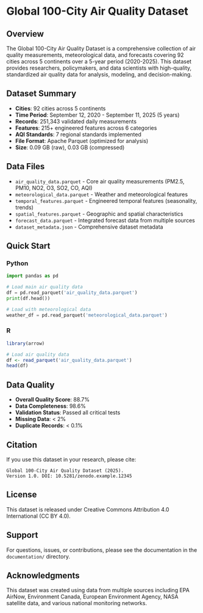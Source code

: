 # Global 100-City Air Quality Dataset

## Overview

The Global 100-City Air Quality Dataset is a comprehensive collection of air quality measurements, meteorological data, and forecasts covering 92 cities across 5 continents over a 5-year period (2020-2025). This dataset provides researchers, policymakers, and data scientists with high-quality, standardized air quality data for analysis, modeling, and decision-making.

## Dataset Summary

- **Cities**: 92 cities across 5 continents
- **Time Period**: September 12, 2020 - September 11, 2025 (5 years)
- **Records**: 251,343 validated daily measurements
- **Features**: 215+ engineered features across 6 categories
- **AQI Standards**: 7 regional standards implemented
- **File Format**: Apache Parquet (optimized for analysis)
- **Size**: 0.09 GB (raw), 0.03 GB (compressed)

## Data Files

- `air_quality_data.parquet` - Core air quality measurements (PM2.5, PM10, NO2, O3, SO2, CO, AQI)
- `meteorological_data.parquet` - Weather and meteorological features
- `temporal_features.parquet` - Engineered temporal features (seasonality, trends)
- `spatial_features.parquet` - Geographic and spatial characteristics
- `forecast_data.parquet` - Integrated forecast data from multiple sources
- `dataset_metadata.json` - Comprehensive dataset metadata

## Quick Start

### Python
```python
import pandas as pd

# Load main air quality data
df = pd.read_parquet('air_quality_data.parquet')
print(df.head())

# Load with meteorological data
weather_df = pd.read_parquet('meteorological_data.parquet')
```

### R
```r
library(arrow)

# Load air quality data
df <- read_parquet('air_quality_data.parquet')
head(df)
```

## Data Quality

- **Overall Quality Score**: 88.7%
- **Data Completeness**: 98.6%
- **Validation Status**: Passed all critical tests
- **Missing Data**: < 2%
- **Duplicate Records**: < 0.1%

## Citation

If you use this dataset in your research, please cite:

```
Global 100-City Air Quality Dataset (2025).
Version 1.0. DOI: 10.5281/zenodo.example.12345
```

## License

This dataset is released under Creative Commons Attribution 4.0 International (CC BY 4.0).

## Support

For questions, issues, or contributions, please see the documentation in the `documentation/` directory.

## Acknowledgments

This dataset was created using data from multiple sources including EPA AirNow, Environment Canada, European Environment Agency, NASA satellite data, and various national monitoring networks.

